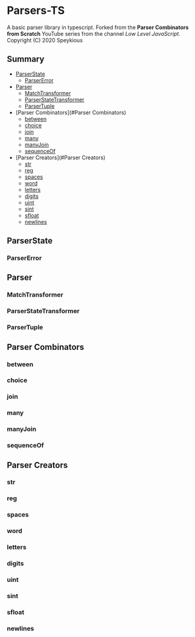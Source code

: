# Parsers-TS

A basic parser library in typescript.
Forked from the **Parser Combinators from Scratch** YouTube series from the channel *Low Level JavaScript*.
Copyright (C)	2020	Speykious

## Summary

* [ParserState](#ParserState)
    * [ParserError](#ParserError)
* [Parser](#Parser)
    * [MatchTransformer](#MatchTransformer)
    * [ParserStateTransformer](#ParserStateTransformer)
    * [ParserTuple](#ParserTuple)
* [Parser Combinators](#Parser Combinators)
    * [between](#between)
    * [choice](#choice)
    * [join](#join)
    * [many](#many)
    * [manyJoin](#manyJoin)
    * [sequenceOf](#sequenceOf)
* [Parser Creators](#Parser Creators)
    * [str](#str)
    * [reg](#reg)
    * [spaces](#spaces)
    * [word](#word)
    * [letters](#letters)
    * [digits](#digits)
    * [uint](#uint)
    * [sint](#sint)
    * [sfloat](#sfloat)
    * [newlines](#newlines)



## ParserState

### ParserError



## Parser

### MatchTransformer

### ParserStateTransformer

### ParserTuple



## Parser Combinators

### between
### choice
### join
### many
### manyJoin
### sequenceOf



## Parser Creators

### str

### reg

### spaces

### word

### letters

### digits

### uint

### sint

### sfloat

### newlines

